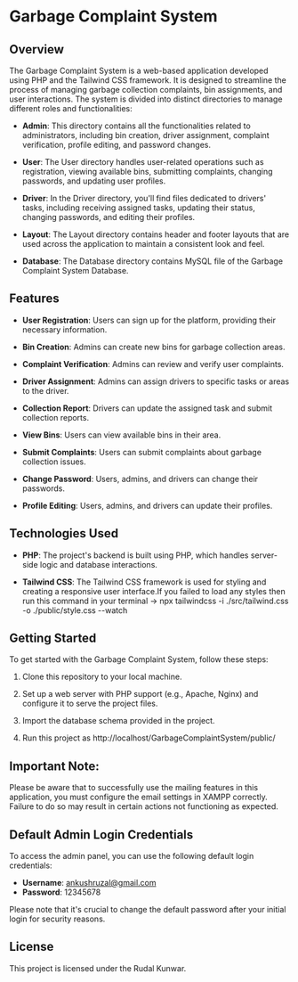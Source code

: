 # Garbage Complaint System

## Overview

The Garbage Complaint System is a web-based application developed using PHP and the Tailwind CSS framework. It is designed to streamline the process of managing garbage collection complaints, bin assignments, and user interactions. The system is divided into distinct directories to manage different roles and functionalities:

- **Admin**: This directory contains all the functionalities related to administrators, including bin creation, driver assignment, complaint verification, profile editing, and password changes.

- **User**: The User directory handles user-related operations such as registration, viewing available bins, submitting complaints, changing passwords, and updating user profiles.

- **Driver**: In the Driver directory, you'll find files dedicated to drivers' tasks, including receiving assigned tasks, updating their status, changing passwords, and editing their profiles.

- **Layout**: The Layout directory contains header and footer layouts that are used across the application to maintain a consistent look and feel.

- **Database**: The Database directory contains MySQL file of the Garbage Complaint System Database.

## Features

- **User Registration**: Users can sign up for the platform, providing their necessary information.

- **Bin Creation**: Admins can create new bins for garbage collection areas.

- **Complaint Verification**: Admins can review and verify user complaints.

- **Driver Assignment**: Admins can assign drivers to specific tasks or areas to the driver.

- **Collection Report**: Drivers can update the assigned task and submit collection reports.

- **View Bins**: Users can view available bins in their area.

- **Submit Complaints**: Users can submit complaints about garbage collection issues.

- **Change Password**: Users, admins, and drivers can change their passwords.

- **Profile Editing**: Users, admins, and drivers can update their profiles.

## Technologies Used

- **PHP**: The project's backend is built using PHP, which handles server-side logic and database interactions.

- **Tailwind CSS**: The Tailwind CSS framework is used for styling and creating a responsive user interface.If you failed to load 
any styles then run this command in your terminal 
-> npx tailwindcss -i ./src/tailwind.css -o ./public/style.css --watch

## Getting Started

To get started with the Garbage Complaint System, follow these steps:

1. Clone this repository to your local machine.

2. Set up a web server with PHP support (e.g., Apache, Nginx) and configure it to serve the project files.

3. Import the database schema provided in the project.

4. Run this project as http://localhost/GarbageComplaintSystem/public/

## Important Note:
Please be aware that to successfully use the mailing features in this application, you must configure the email settings in XAMPP correctly. Failure to do so may result in certain actions not functioning as expected.

## Default Admin Login Credentials

To access the admin panel, you can use the following default login credentials:

- **Username**: ankushruzal@gmail.com
- **Password**: 12345678

Please note that it's crucial to change the default password after your initial login for security reasons.

## License

This project is licensed under the Rudal Kunwar.




